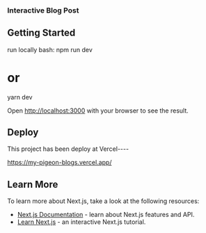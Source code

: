 
### Interactive Blog Post ### 

## Getting Started
run locally 
bash:
npm run dev
# or
yarn dev

Open [http://localhost:3000](http://localhost:3000) with your browser to see the result.

## Deploy

This project has been deploy at Vercel----

https://my-pigeon-blogs.vercel.app/




## Learn More

To learn more about Next.js, take a look at the following resources:

- [Next.js Documentation](https://nextjs.org/docs) - learn about Next.js features and API.
- [Learn Next.js](https://nextjs.org/learn) - an interactive Next.js tutorial.




